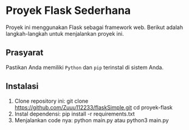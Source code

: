 # Proyek Flask Sederhana

Proyek ini menggunakan Flask sebagai framework web. Berikut adalah langkah-langkah untuk menjalankan proyek ini.

## Prasyarat

Pastikan Anda memiliki `Python` dan `pip` terinstal di sistem Anda.

## Instalasi

1. Clone repository ini:
   git clone https://github.com/Zuuu112233/flaskSimple.git
   cd proyek-flask
2. Instal dependensi:
   pip install -r requirements.txt
3. Menjalankan code nya:
   python main.py atau python3 main.py
